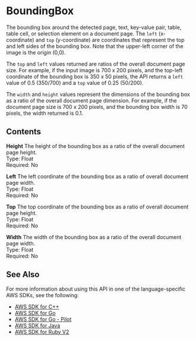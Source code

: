 # BoundingBox<a name="API_BoundingBox"></a>

The bounding box around the detected page, text, key\-value pair, table, table cell, or selection element on a document page\. The `left` \(x\-coordinate\) and `top` \(y\-coordinate\) are coordinates that represent the top and left sides of the bounding box\. Note that the upper\-left corner of the image is the origin \(0,0\)\. 

The `top` and `left` values returned are ratios of the overall document page size\. For example, if the input image is 700 x 200 pixels, and the top\-left coordinate of the bounding box is 350 x 50 pixels, the API returns a `left` value of 0\.5 \(350/700\) and a `top` value of 0\.25 \(50/200\)\.

The `width` and `height` values represent the dimensions of the bounding box as a ratio of the overall document page dimension\. For example, if the document page size is 700 x 200 pixels, and the bounding box width is 70 pixels, the width returned is 0\.1\. 

## Contents<a name="API_BoundingBox_Contents"></a>

 **Height**   <a name="Textract-Type-BoundingBox-Height"></a>
The height of the bounding box as a ratio of the overall document page height\.  
Type: Float  
Required: No

 **Left**   <a name="Textract-Type-BoundingBox-Left"></a>
The left coordinate of the bounding box as a ratio of overall document page width\.  
Type: Float  
Required: No

 **Top**   <a name="Textract-Type-BoundingBox-Top"></a>
The top coordinate of the bounding box as a ratio of overall document page height\.  
Type: Float  
Required: No

 **Width**   <a name="Textract-Type-BoundingBox-Width"></a>
The width of the bounding box as a ratio of the overall document page width\.  
Type: Float  
Required: No

## See Also<a name="API_BoundingBox_SeeAlso"></a>

For more information about using this API in one of the language\-specific AWS SDKs, see the following:
+  [AWS SDK for C\+\+](https://docs.aws.amazon.com/goto/SdkForCpp/textract-2018-06-27/BoundingBox) 
+  [AWS SDK for Go](https://docs.aws.amazon.com/goto/SdkForGoV1/textract-2018-06-27/BoundingBox) 
+  [AWS SDK for Go \- Pilot](https://docs.aws.amazon.com/goto/SdkForGoPilot/textract-2018-06-27/BoundingBox) 
+  [AWS SDK for Java](https://docs.aws.amazon.com/goto/SdkForJava/textract-2018-06-27/BoundingBox) 
+  [AWS SDK for Ruby V2](https://docs.aws.amazon.com/goto/SdkForRubyV2/textract-2018-06-27/BoundingBox) 